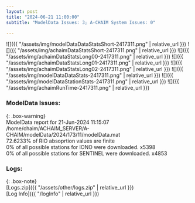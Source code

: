 ```yaml
---
layout: post
title: "2024-06-21 11:00:00"
subtitle: "ModelData Issues: 3; A-CHAIM System Issues: 0"

---
```


![]({{ "/assets/img/modelDataDataStatsShort-2417311.png" | relative_url }})
![]({{ "/assets/img/achaimDataStatsShort-2417311.png" | relative_url }})
![]({{ "/assets/img/achaimDataStatsLong00-2417311.png" | relative_url }})
![]({{ "/assets/img/achaimDataStatsLong01-2417311.png" | relative_url }})
![]({{ "/assets/img/achaimDataStatsLong02-2417311.png" | relative_url }})
![]({{ "/assets/img/modelDataDataStats-2417311.png" | relative_url }})
![]({{ "/assets/img/modelDataStationStats-2417311.png" | relative_url }})
![]({{ "/assets/img/achaimRunTime-2417311.png" | relative_url }})


### ModelData Issues:  
  
{: .box-warning}  
 ModelData report for 21-Jun-2024 11:15:07   
 /home/chaim/ACHAIM_SERVER/A-CHAIM/modelData/2024/173/11/modelData.mat   
 72.6233% of RIO absoprtion values are finite   
 0% of all possible stations for IONO were downloaded. x5398   
 0% of all possible stations for SENTINEL were downloaded. x4853   
  


### Logs:  
  
{: .box-note}  
[Logs.zip]({{ "/assets/other/logs.zip" | relative_url }})  
[Log Info]({{ "/logInfo" | relative_url }})  
